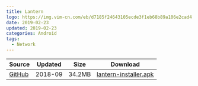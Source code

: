 ```yaml
---
title: Lantern
logo: https://img.vim-cn.com/eb/d7185f24643105ecde3f1eb68b89a106e2cad4.png
date: 2019-02-23
updated: 2019-02-23
categories: Android
tags:
  - Network
---
```



| Source | Updated | Size | Download |
| ------ | ------- | -------- | -------- |
| <div class="safe">[GitHub](https://github.com/getlantern/download/wiki)</div> | 2018-09 | 34.2MB | [lantern-installer.apk](https://raw.githubusercontent.com/getlantern/lantern-binaries/master/lantern-installer.apk) |
